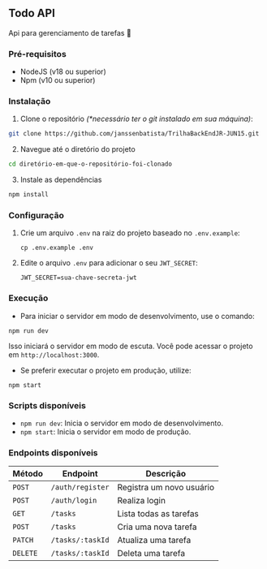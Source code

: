 ## Todo API
Api para gerenciamento de tarefas 📝

### Pré-requisitos
- NodeJS (v18 ou superior)
- Npm (v10 ou superior)

### Instalação

1. Clone o repositório *(\*necessário ter o git instalado em sua máquina)*:

```bash
git clone https://github.com/janssenbatista/TrilhaBackEndJR-JUN15.git
```

2. Navegue até o diretório do projeto

```bash
cd diretório-em-que-o-repositório-foi-clonado
```

3. Instale as dependências

```bash
npm install
```

### Configuração

1. Crie um arquivo `.env` na raiz do projeto baseado no `.env.example`:

   ```
   cp .env.example .env
   ```

2. Edite o arquivo `.env` para adicionar o seu `JWT_SECRET`:

   ```
   JWT_SECRET=sua-chave-secreta-jwt
   ```

### Execução

- Para iniciar o servidor em modo de desenvolvimento, use o comando:

```
npm run dev
```

Isso iniciará o servidor em modo de escuta. Você pode acessar o projeto em `http://localhost:3000`.

- Se preferir executar o projeto em produção, utilize:

```
npm start
```

### Scripts disponíveis

- `npm run dev`: Inicia o servidor em modo de desenvolvimento.
- `npm start`: Inicia o servidor em modo de produção.

### Endpoints disponíveis

| Método   | Endpoint         | Descrição                |
| -------- | ---------------- | ------------------------ |
| `POST`   | `/auth/register` | Registra um novo usuário |
| `POST`   | `/auth/login`    | Realiza login            |
| `GET`    | `/tasks`         | Lista todas as tarefas   |
| `POST`   | `/tasks`         | Cria uma nova tarefa     |
| `PATCH`  | `/tasks/:taskId` | Atualiza uma tarefa      |
| `DELETE` | `/tasks/:taskId` | Deleta uma tarefa        |

